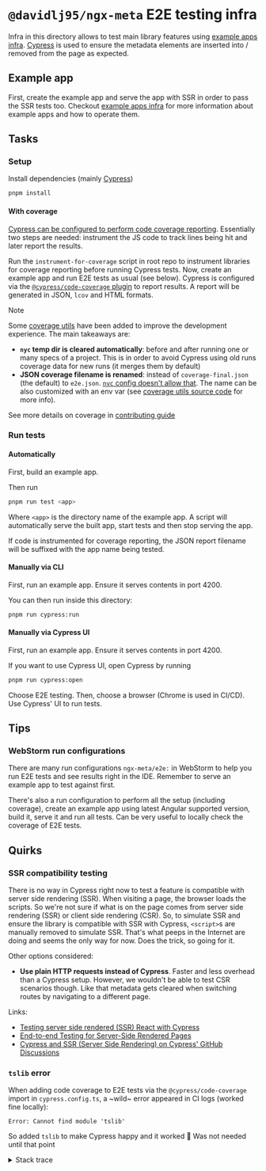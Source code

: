 # `@davidlj95/ngx-meta` E2E testing infra

Infra in this directory allows to test main library features using [example apps infra]. [Cypress] is used to ensure the metadata elements are inserted into / removed from the page as expected.

[Cypress]: https://www.cypress.io/
[example apps infra]: ../example-apps/README.md

## Example app

First, create the example app and serve the app with SSR in order to pass the SSR tests too.
Checkout [example apps infra] for more information about example apps and how to operate them.

## Tasks

### Setup

Install dependencies (mainly [Cypress])

```sh
pnpm install
```

#### With coverage

[Cypress can be configured to perform code coverage reporting](https://docs.cypress.io/guides/tooling/code-coverage#What-youll-learn). Essentially two steps are needed: instrument the JS code to track lines being hit and later report the results.

Run the `instrument-for-coverage` script in root repo to instrument libraries for coverage reporting before running Cypress tests. Now, create an example app and run E2E tests as usual (see below). Cypress is configured via the [`@cypress/code-coverage` plugin](https://github.com/cypress-io/code-coverage) to report results. A report will be generated in JSON, `lcov` and HTML formats.

> [!NOTE]
> Some [coverage utils] have been added to improve the development experience. The main takeaways are:
>
> - **`nyc` temp dir is cleared automatically**: before and after running one or many specs of a project. This is in order to avoid Cypress using old runs coverage data for new runs (it merges them by default)
> - **JSON coverage filename is renamed**: instead of `coverage-final.json` (the default) to `e2e.json`. [`nyc` config doesn't allow that](https://github.com/istanbuljs/nyc/issues/1150). The name can be also customized with an env var (see [coverage utils source code][coverage utils] for more info).

[coverage utils]: ./cypress/support/coverage.ts

See more details on coverage in [contributing guide](../../../CONTRIBUTING.md#coverage)

### Run tests

#### Automatically

First, build an example app.

Then run

```sh
pnpm run test <app>
```

Where `<app>` is the directory name of the example app. A script will automatically serve the built app, start tests and then stop serving the app.

If code is instrumented for coverage reporting, the JSON report filename will be suffixed with the app name being tested.

#### Manually via CLI

First, run an example app. Ensure it serves contents in port 4200.

You can then run inside this directory:

```sh
pnpm run cypress:run
```

#### Manually via Cypress UI

First, run an example app. Ensure it serves contents in port 4200.

If you want to use Cypress UI, open Cypress by running

```sh
pnpm run cypress:open
```

Choose E2E testing. Then, choose a browser (Chrome is used in CI/CD). Use Cypress' UI to run tests.

## Tips

### WebStorm run configurations

There are many run configurations `ngx-meta/e2e:` in WebStorm to help you run E2E tests and see results right in the IDE. Remember to serve an example app to test against first.

There's also a run configuration to perform all the setup (including coverage), create an example app using latest Angular supported version, build it, serve it and run all tests. Can be very useful to locally check the coverage of E2E tests.

## Quirks

### SSR compatibility testing

There is no way in Cypress right now to test a feature is compatible with server side rendering (SSR). When visiting a page, the browser loads the scripts. So we're not sure if what is on the page comes from server side rendering (SSR) or client side rendering (CSR). So, to simulate SSR and ensure the library is compatible with SSR with Cypress, `<script>`s are manually removed to simulate SSR. That's what peeps in the Internet are doing and seems the only way for now. Does the trick, so going for it.

Other options considered:

- **Use plain HTTP requests instead of Cypress**. Faster and less overhead than a Cypress setup. However, we wouldn't be able to test CSR scenarios though. Like that metadata gets cleared when switching routes by navigating to a different page.

Links:

- [Testing server side rendered (SSR) React with Cypress](https://blog.simonireilly.com/posts/server-side-rendering-tests-in-cypress/)
- [End-to-end Testing for Server-Side Rendered Pages](https://glebbahmutov.com/blog/ssr-e2e/)
- [Cypress and SSR (Server Side Rendering) on Cypress' GitHub Discussions](https://github.com/cypress-io/cypress/discussions/26595)

### `tslib` error

When adding code coverage to E2E tests via the `@cypress/code-coverage` import in `cypress.config.ts`, a ~wild~ error appeared in CI logs (worked fine locally):

```text
Error: Cannot find module 'tslib'
```

So added `tslib` to make Cypress happy and it worked 🤷 Was not needed until that point

<details>
<summary>Stack trace</summary>
<pre>
Opening Cypress...

DevTools listening on ws://127.0.0.1:35039/devtools/browser/614fb154-3ca4-4c24-aa4f-87508a1617d2
Missing baseUrl in compilerOptions. tsconfig-paths will be skipped
Your configFile is invalid: /home/runner/work/ngx/ngx/projects/ngx-meta/e2e/cypress.config.ts

It threw an error when required, check the stack trace below:

Error: Cannot find module 'tslib'
Require stack:

- /home/runner/work/ngx/ngx/projects/ngx-meta/e2e/cypress.config.ts
- /home/runner/.cache/Cypress/13.13.0/Cypress/resources/app/node_modules/@packages/server/lib/plugins/child/run_require_async_child.js
- /home/runner/.cache/Cypress/13.13.0/Cypress/resources/app/node_modules/@packages/server/lib/plugins/child/require_async_child.js
at Function.Module.\_resolveFilename (node:internal/modules/cjs/loader:1145:15)
at Function.Module.\_resolveFilename.sharedData.moduleResolveFilenameHook.installedValue [as _resolveFilename] (/home/runner/.cache/Cypress/13.13.0/Cypress/resources/app/node_modules/@cspotcode/source-map-support/source-map-support.js:811:30)
at Function.Module.\_load (node:internal/modules/cjs/loader:986:27)
at Module.require (node:internal/modules/cjs/loader:1233:19)
at require (node:internal/modules/helpers:179:18)
at Object.<anonymous> (/home/runner/work/ngx/ngx/projects/ngx-meta/e2e/cypress.config.ts:3:17)
at Module.\_compile (node:internal/modules/cjs/loader:1358:14)
at Module.m.\_compile (/home/runner/.cache/Cypress/13.13.0/Cypress/resources/app/node_modules/ts-node/dist/index.js:857:29)
at Module.\_extensions..js (node:internal/modules/cjs/loader:1416:10)
at Object.require.extensions.<computed> [as .ts] (/home/runner/.cache/Cypress/13.13.0/Cypress/resources/app/node_modules/ts-node/dist/index.js:859:16)
at Module.load (node:internal/modules/cjs/loader:1208:32)
at Function.Module.\_load (node:internal/modules/cjs/loader:1024:12)
at Module.require (node:internal/modules/cjs/loader:1233:19)
at require (node:internal/modules/helpers:179:18)
at loadFile (/home/runner/.cache/Cypress/13.13.0/Cypress/resources/app/node_modules/@packages/server/lib/plugins/child/run_require_async_child.js:89:14)
at EventEmitter.<anonymous> (/home/runner/.cache/Cypress/13.13.0/Cypress/resources/app/node_modules/@packages/server/lib/plugins/child/run_require_async_child.js:116:38)
Test run failed, code 1
More information might be available above
Cypress module has returned the following error message:
Could not find Cypress test run results
Error: Could not find Cypress test run results
</pre>
</details>

